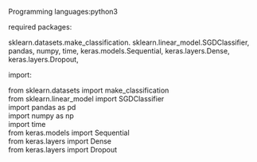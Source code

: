 Programming languages:python3

required packages:

sklearn.datasets.make_classification. sklearn.linear_model.SGDClassifier,
pandas,
numpy,
time,
keras.models.Sequential,
keras.layers.Dense,
keras.layers.Dropout,

import:

from sklearn.datasets import make_classification  
from sklearn.linear_model import SGDClassifier  
import pandas as pd  
import numpy as np  
import time  
from keras.models import Sequential  
from keras.layers import Dense  
from keras.layers import Dropout  
